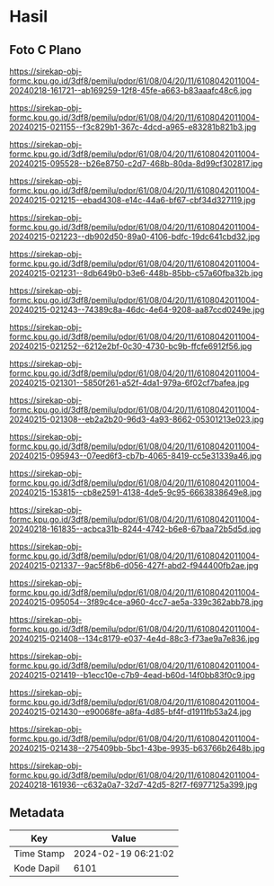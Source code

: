 # Hasil

## Foto C Plano

https://sirekap-obj-formc.kpu.go.id/3df8/pemilu/pdpr/61/08/04/20/11/6108042011004-20240218-161721--ab169259-12f8-45fe-a663-b83aaafc48c6.jpg

https://sirekap-obj-formc.kpu.go.id/3df8/pemilu/pdpr/61/08/04/20/11/6108042011004-20240215-021155--f3c829b1-367c-4dcd-a965-e83281b821b3.jpg

https://sirekap-obj-formc.kpu.go.id/3df8/pemilu/pdpr/61/08/04/20/11/6108042011004-20240215-095528--b26e8750-c2d7-468b-80da-8d99cf302817.jpg

https://sirekap-obj-formc.kpu.go.id/3df8/pemilu/pdpr/61/08/04/20/11/6108042011004-20240215-021215--ebad4308-e14c-44a6-bf67-cbf34d327119.jpg

https://sirekap-obj-formc.kpu.go.id/3df8/pemilu/pdpr/61/08/04/20/11/6108042011004-20240215-021223--db902d50-89a0-4106-bdfc-19dc641cbd32.jpg

https://sirekap-obj-formc.kpu.go.id/3df8/pemilu/pdpr/61/08/04/20/11/6108042011004-20240215-021231--8db649b0-b3e6-448b-85bb-c57a60fba32b.jpg

https://sirekap-obj-formc.kpu.go.id/3df8/pemilu/pdpr/61/08/04/20/11/6108042011004-20240215-021243--74389c8a-46dc-4e64-9208-aa87ccd0249e.jpg

https://sirekap-obj-formc.kpu.go.id/3df8/pemilu/pdpr/61/08/04/20/11/6108042011004-20240215-021252--6212e2bf-0c30-4730-bc9b-ffcfe6912f56.jpg

https://sirekap-obj-formc.kpu.go.id/3df8/pemilu/pdpr/61/08/04/20/11/6108042011004-20240215-021301--5850f261-a52f-4da1-979a-6f02cf7bafea.jpg

https://sirekap-obj-formc.kpu.go.id/3df8/pemilu/pdpr/61/08/04/20/11/6108042011004-20240215-021308--eb2a2b20-96d3-4a93-8662-05301213e023.jpg

https://sirekap-obj-formc.kpu.go.id/3df8/pemilu/pdpr/61/08/04/20/11/6108042011004-20240215-095943--07eed6f3-cb7b-4065-8419-cc5e31339a46.jpg

https://sirekap-obj-formc.kpu.go.id/3df8/pemilu/pdpr/61/08/04/20/11/6108042011004-20240215-153815--cb8e2591-4138-4de5-9c95-6663838649e8.jpg

https://sirekap-obj-formc.kpu.go.id/3df8/pemilu/pdpr/61/08/04/20/11/6108042011004-20240218-161835--acbca31b-8244-4742-b6e8-67baa72b5d5d.jpg

https://sirekap-obj-formc.kpu.go.id/3df8/pemilu/pdpr/61/08/04/20/11/6108042011004-20240215-021337--9ac5f8b6-d056-427f-abd2-f944400fb2ae.jpg

https://sirekap-obj-formc.kpu.go.id/3df8/pemilu/pdpr/61/08/04/20/11/6108042011004-20240215-095054--3f89c4ce-a960-4cc7-ae5a-339c362abb78.jpg

https://sirekap-obj-formc.kpu.go.id/3df8/pemilu/pdpr/61/08/04/20/11/6108042011004-20240215-021408--134c8179-e037-4e4d-88c3-f73ae9a7e836.jpg

https://sirekap-obj-formc.kpu.go.id/3df8/pemilu/pdpr/61/08/04/20/11/6108042011004-20240215-021419--b1ecc10e-c7b9-4ead-b60d-14f0bb83f0c9.jpg

https://sirekap-obj-formc.kpu.go.id/3df8/pemilu/pdpr/61/08/04/20/11/6108042011004-20240215-021430--e90068fe-a8fa-4d85-bf4f-d1911fb53a24.jpg

https://sirekap-obj-formc.kpu.go.id/3df8/pemilu/pdpr/61/08/04/20/11/6108042011004-20240215-021438--275409bb-5bc1-43be-9935-b63766b2648b.jpg

https://sirekap-obj-formc.kpu.go.id/3df8/pemilu/pdpr/61/08/04/20/11/6108042011004-20240218-161936--c632a0a7-32d7-42d5-82f7-f6977125a399.jpg


## Metadata

| Key        | Value               |
| ---------- | ------------------- |
| Time Stamp | 2024-02-19 06:21:02 |
| Kode Dapil | 6101                |



